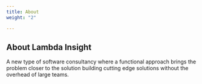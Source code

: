 ```yaml
---
title: About
weight: "2"

---
```

## About Lambda Insight

A new type of software consultancy where a functional approach brings the problem closer to the solution building cutting edge solutions without the overhead of large teams.
